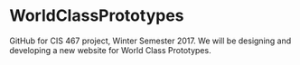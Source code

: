 # WorldClassPrototypes
GitHub for CIS 467 project, Winter Semester 2017.  We will be designing and developing a new website for World Class Prototypes.
